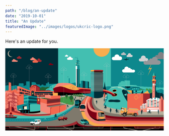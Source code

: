 ```yaml
---
path: "/blog/an-update"
date: "2019-10-01"
title: "An Update"
featuredImage: "../images/logos/ukcric-logo.png"
---
```


Here's an update for you.

![Hero](../images/bham-urban-obs-hero-pic.png)